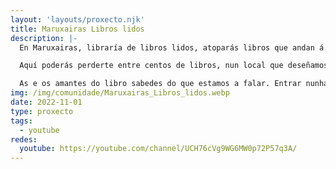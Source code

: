 ```yaml
---
layout: 'layouts/proxecto.njk'
title: Maruxairas Libros lidos
description: |-
  En Maruxairas, libraría de libros lidos, atoparás libros que andan á procura dunha nova lectura, dunha nova vida, dunhas novas mans que se pousen nas súas páxinas.

  Aquí poderás perderte entre centos de libros, nun local que deseñamos con moito agarimo e coidado. Queremos que entres non só a mercar, senón a gozar desa busca, dese paseo visual e táctil entre portadas, lombos, páxinas, palabras, ilustracións, historias.

  As e os amantes do libro sabedes do que estamos a falar. Entrar nunha libraría é algo máis que atravesar unha porta, elixir un libro, pagalo e marchar. Entrar nunha libraría é un pracer para os sentidos, unha maneira de relacionarse con esta paixón de ler que compartimos tanta xente, e que comprende todo un proceso completo, dende que nos achegamos a unha libraría ata que lemos a última páxina, pechamos o libro e o deixamos, con nostalxia, de novo nun andel.
img: /img/comunidade/Maruxairas_Libros_lidos.webp
date: 2022-11-01
type: proxecto
tags:
  - youtube
redes:
  youtube: https://youtube.com/channel/UCH76cVg9WG6MW0p72P57q3A/
---
```

